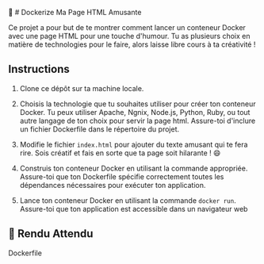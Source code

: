 🐳 # Dockerize Ma Page HTML Amusante

Ce projet a pour but de te montrer comment lancer un conteneur Docker avec une page HTML  pour une touche d'humour. Tu as plusieurs choix en matière de technologies pour le faire, alors laisse libre cours à ta créativité !

## Instructions

1. Clone ce dépôt sur ta machine locale.

2. Choisis la technologie que tu souhaites utiliser pour créer ton conteneur Docker. Tu peux utiliser Apache, Ngnix, Node.js, Python, Ruby, ou tout autre langage de ton choix pour servir la page html. Assure-toi d'inclure un fichier Dockerfile dans le répertoire du projet.

3. Modifie le fichier `index.html` pour ajouter du texte amusant qui te fera rire. Sois créatif et fais en sorte que ta page soit hilarante ! 😄

4. Construis ton conteneur Docker en utilisant la commande appropriée. Assure-toi que ton Dockerfile spécifie correctement toutes les dépendances nécessaires pour exécuter ton application.

5. Lance ton conteneur Docker en utilisant la commande `docker run`. Assure-toi que ton application est accessible dans un navigateur web 

## 📝 Rendu Attendu
Dockerfile